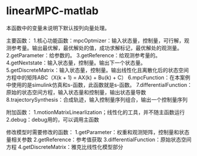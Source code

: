 # linearMPC-matlab
本函数中的变量未说明下默认按列向量处理。

主要函数：
1.核心功能函数：mpcOptmizer：输入状态量，控制量，可行解，观测参考量。输出最优解，最优解处的值，成功求解标记，最优解处的观测量。
2.getParameter：给参数的。
3.getReference：给观测参考量的。
4.getNextstate：输入状态量，控制量。输出下一个状态量。
5.getDiscreteMatrix：输入状态量，控制量。输出线性化且离散化后的状态空间方程中的矩阵ABC（X(k + 1) = AX(k) + Bu(k) + C）
6.mpcFunction：在本案例中使用的是simulink仿真和s-函数，此函数就是s-函数。
7.differentialFunction：原始的状态空间方程，输入状态量和控制量，输出状态量导数
8.trajectorySynthesis：合成轨迹，输入控制量序列组合，输出一个控制量序列

附加函数：
1.motionMatrixLinearlization；线性化的工具，并不随主函数运行
2.debug：debug用的，可以调用主函数

修改模型时需要修改的函数：
1.getParameter：权重和观测矩阵，控制量和状态量相关参数
2.getReference：参考值获取
3.differentialFunction：原始状态空间方程
4.getDiscreteMatrix：雅克比线性化模型部分